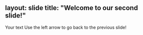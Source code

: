 layout: slide
title: "Welcome to our second slide!"
---
Your text
Use the left arrow to go back to the previous slide!
